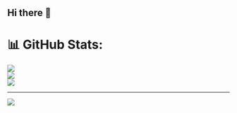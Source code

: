 ## Hi there 👋

<!--
**Adarsh2904/Adarsh2904** is a ✨ _special_ ✨ repository because its `README.md` (this file) appears on your GitHub profile.

Here are some ideas to get you started:

- 🔭 I’m currently working on ...
- 🌱 I’m currently learning ...
- 👯 I’m looking to collaborate on ...
- 🤔 I’m looking for help with ...
- 💬 Ask me about ...
- 📫 How to reach me: ...
- 😄 Pronouns: ...
- ⚡ Fun fact: ...
-->

# 📊 GitHub Stats:
![](https://github-readme-stats.vercel.app/api?username=Adarsh2904&theme=dark&hide_border=false&include_all_commits=true&count_private=true)<br/>
![](https://github-readme-streak-stats.herokuapp.com/?user=Adarsh2904&theme=dark&hide_border=false)<br/>
![](https://github-readme-stats.vercel.app/api/top-langs/?username=Adarsh2904&theme=dark&hide_border=false&include_all_commits=true&count_private=true&layout=compact)

---
[![](https://visitcount.itsvg.in/api?id=shahjeet23&icon=0&color=0)](https://visitcount.itsvg.in)

<!-- Proudly created with GPRM ( https://gprm.itsvg.in ) -->
